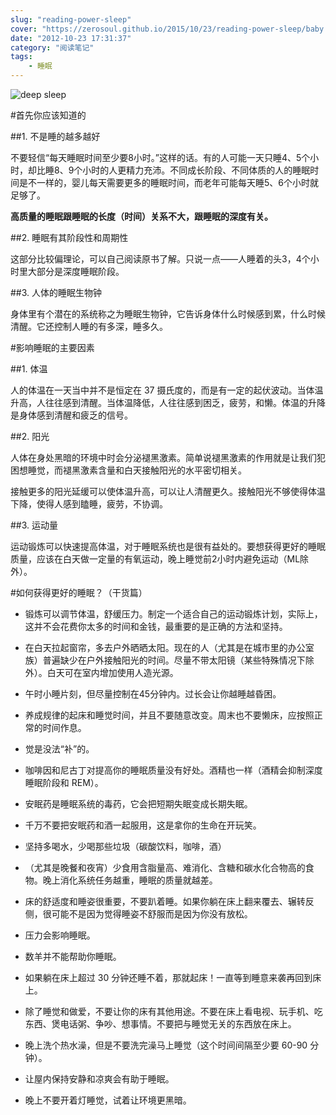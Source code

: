 ```yaml
---
slug: "reading-power-sleep"
cover: "https://zerosoul.github.io/2015/10/23/reading-power-sleep/baby.jpg"
date: "2012-10-23 17:31:37"
category: "阅读笔记"
tags:
    - 睡眠
---
```

![deep sleep](https://zerosoul.github.io/2015/10/23/reading-power-sleep/baby.jpg)

#首先你应该知道的

##1. 不是睡的越多越好

不要轻信“每天睡眠时间至少要8小时。”这样的话。有的人可能一天只睡4、5个小时，却比睡8、9个小时的人更精力充沛。不同成长阶段、不同体质的人的睡眠时间是不一样的，婴儿每天需要更多的睡眠时间，而老年可能每天睡5、6个小时就足够了。

**高质量的睡眠跟睡眠的长度（时间）关系不大，跟睡眠的深度有关。**

##2. 睡眠有其阶段性和周期性

这部分比较偏理论，可以自己阅读原书了解。只说一点——人睡着的头3，4个小时里大部分是深度睡眠阶段。

##3. 人体的睡眠生物钟

身体里有个潜在的系统称之为睡眠生物钟，它告诉身体什么时候感到累，什么时候清醒。它还控制人睡的有多深，睡多久。

#影响睡眠的主要因素

##1. 体温

人的体温在一天当中并不是恒定在 37 摄氏度的，而是有一定的起伏波动。当体温升高，人往往感到清醒。当体温降低，人往往感到困乏，疲劳，和懒。体温的升降是身体感到清醒和疲乏的信号。

##2. 阳光

人体在身处黑暗的环境中时会分泌褪黑激素。简单说褪黑激素的作用就是让我们犯困想睡觉，而褪黑激素含量和白天接触阳光的水平密切相关。

接触更多的阳光延缓可以使体温升高，可以让人清醒更久。接触阳光不够使得体温下降，使得人感到瞌睡，疲劳，不协调。

##3. 运动量

运动锻炼可以快速提高体温，对于睡眠系统也是很有益处的。要想获得更好的睡眠质量，应该在白天做一定量的有氧运动，晚上睡觉前2小时内避免运动（ML除外）。

#如何获得更好的睡眠？（干货篇）

-   锻炼可以调节体温，舒缓压力。制定一个适合自己的运动锻炼计划，实际上，这并不会花费你太多的时间和金钱，最重要的是正确的方法和坚持。
    
-   在白天拉起窗帘，多去户外晒晒太阳。现在的人（尤其是在城市里的办公室族）普遍缺少在户外接触阳光的时间。尽量不带太阳镜（某些特殊情况下除外）。白天可在室内增加使用人造光源。
    
-   午时小睡片刻，但尽量控制在45分钟内。过长会让你越睡越昏困。
    
-   养成规律的起床和睡觉时间，并且不要随意改变。周末也不要懒床，应按照正常的时间作息。
    
-   觉是没法“补”的。
    
-   咖啡因和尼古丁对提高你的睡眠质量没有好处。酒精也一样（酒精会抑制深度睡眠阶段和 REM）。
    
-   安眠药是睡眠系统的毒药，它会把短期失眠变成长期失眠。
    
-   千万不要把安眠药和酒一起服用，这是拿你的生命在开玩笑。
    
-   坚持多喝水，少喝那些垃圾（碳酸饮料，咖啡，酒）
    
-   （尤其是晚餐和夜宵）少食用含脂量高、难消化、含糖和碳水化合物高的食物。晚上消化系统任务越重，睡眠的质量就越差。
    
-   床的舒适度和睡姿很重要，不要趴着睡。如果你躺在床上翻来覆去、辗转反侧，很可能不是因为觉得睡姿不舒服而是因为你没有放松。
    
-   压力会影响睡眠。
    
-   数羊并不能帮助你睡眠。
    
-   如果躺在床上超过 30 分钟还睡不着，那就起床！一直等到睡意来袭再回到床上。
    
-   除了睡觉和做爱，不要让你的床有其他用途。不要在床上看电视、玩手机、吃东西、煲电话粥、争吵、想事情。不要把与睡觉无关的东西放在床上。
    
-   晚上洗个热水澡，但是不要洗完澡马上睡觉（这个时间间隔至少要 60-90 分钟）。
    
-   让屋内保持安静和凉爽会有助于睡眠。
    
-   晚上不要开着灯睡觉，试着让环境更黑暗。
